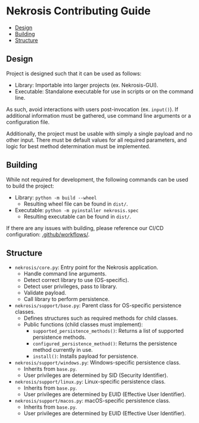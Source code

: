 # Nekrosis Contributing Guide

* [Design](#design)
* [Building](#building)
* [Structure](#structure)


## Design

Project is designed such that it can be used as follows:
- Library: Importable into larger projects (ex. Nekrosis-GUI).
- Executable: Standalone executable for use in scripts or on the command line.

As such, avoid interactions with users post-invocation (ex. `input()`). If additional information must be gathered, use command line arguments or a configuration file.

Additionally, the project must be usable with simply a single payload and no other input. There must be default values for all required parameters, and logic for best method determination must be implemented.


## Building

While not required for development, the following commands can be used to build the project:
- Library: `python -m build --wheel`
  - Resulting wheel file can be found in `dist/`.
- Executable: `python -m pyinstaller nekrosis.spec`
  - Resulting executable can be found in `dist/`.

If there are any issues with building, please reference our CI/CD configuration: [.github/workflows/](.github/workflows/).


## Structure

- `nekrosis/core.py`: Entry point for the Nekrosis application.
  - Handle command line arguments.
  - Detect correct library to use (OS-specific).
  - Detect user privileges, pass to library.
  - Validate payload.
  - Call library to perform persistence.
- `nekrosis/support/base.py`: Parent class for OS-specific persistence classes.
  - Defines structures such as required methods for child classes.
  - Public functions (child classes must implement):
    - `supported_persistence_methods()`: Returns a list of supported persistence methods.
    - `configured_persistence_method()`: Returns the persistence method currently in use.
    - `install()`: Installs payload for persistence.
- `nekrosis/support/windows.py`: Windows-specific persistence class.
  - Inherits from `base.py`.
  - User privileges are determined by SID (Security Identifier).
- `nekrosis/support/linux.py`: Linux-specific persistence class.
  - Inherits from `base.py`.
  - User privileges are determined by EUID (Effective User Identifier).
- `nekrosis/support/macos.py`: macOS-specific persistence class.
  - Inherits from `base.py`.
  - User privileges are determined by EUID (Effective User Identifier).